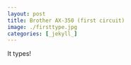 ```yaml
---
layout: post
title: Brother AX-350 (first circuit)
image: ./firsttype.jpg
categories: [_jekyll_]
---
```

It types!
